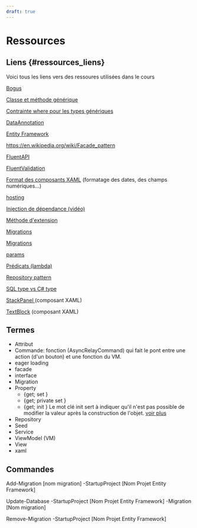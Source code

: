 ```yaml
---
draft: true
---
```


# Ressources

## Liens {#ressources_liens}



Voici tous les liens vers des ressoures utilisées dans le cours

[Bogus](https://stenbrinke.nl/blog/taking-ef-core-data-seeding-to-the-next-level-with-bogus/)

[Classe et méthode générique]( https://learn.microsoft.com/fr-fr/dotnet/csharp/fundamentals/types/generics)

[Contrainte where pour les types génériques](https://learn.microsoft.com/fr-ca/dotnet/csharp/language-reference/keywords/where-generic-type-constraint)

[DataAnnotation](https://www.entityframeworktutorial.net/code-first/dataannotation-in-code-first.aspx)

[Entity Framework](https://www.entityframeworktutorial.net/efcore/entity-framework-core.aspx)

https://en.wikipedia.org/wiki/Facade_pattern

[FluentAPI](https://www.entityframeworktutorial.net/efcore/fluent-api-in-entity-framework-core.aspx)

[FluentValidation](https://docs.fluentvalidation.net/en/latest/)

[Format des composants XAML](https://learn.microsoft.com/fr-ca/dotnet/api/system.string.format?view=net-7.0) (formatage des dates, des champs numériques...)

[hosting](https://learn.microsoft.com/fr-fr/dotnet/core/extensions/generic-host?tabs=appbuilder)

[Injection de dépendance (vidéo)](https://youtu.be/Hhpq7oYcpGE?si=uyluJ3V_JQtpRzX8)

[Méthode d'extension](https://learn.microsoft.com/en-us/dotnet/csharp/programming-guide/classes-and-structs/extension-methods)

[Migrations](https://www.learnentityframeworkcore.com/migrations)

[Migrations](https://learn.microsoft.com/en-us/ef/core/managing-schemas/)

[params](https://learn.microsoft.com/fr-ca/dotnet/csharp/language-reference/keywords/params)

[Prédicats (lambda)](https://learn.microsoft.com/en-us/dotnet/api/system.predicate-1?view=net-8.0)

[Repository pattern](https://www.umlboard.com/design-patterns/repository.html)

[SQL type vs C# type](https://learn.microsoft.com/en-us/sql/relational-databases/clr-integration-database-objects-types-net-framework/mapping-clr-parameter-data?view=sql-server-ver16&viewFallbackFrom=sql-server-2014&redirectedfrom=MSDN)

[StackPanel ](https://learn.microsoft.com/en-us/uwp/api/windows.ui.xaml.controls.stackpanel?view=winrt-22621) (composant XAML)

[TextBlock](https://learn.microsoft.com/en-us/uwp/api/windows.ui.xaml.controls.textblock?view=winrt-22621) (composant XAML)


## Termes

- Attribut
- Commande: fonction (AsyncRelayCommand) qui fait le pont entre une action (d'un bouton) et une fonction du VM.
- eager loading
- facade
- interface
- Migration
- Property
	- \{get; set }
	- \{get; private set }
	- \{get; init } Le mot clé init sert à indiquer qu'il n'est pas possible de modifier la valeur après la construction de l'objet. [voir plus](https://learn.microsoft.com/en-us/dotnet/csharp/language-reference/keywords/init)
- Repository
- Seed
- Service
- ViewModel (VM) 
- View
- xaml

## Commandes

Add-Migration [nom migration] -StartupProject [Nom Projet Entity Framework]

Update-Database -StartupProject [Nom Projet Entity Framework] -Migration [Nom migration]

Remove-Migration -StartupProject [Nom Projet Entity Framework]